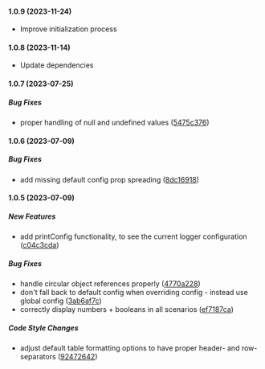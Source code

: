 #### 1.0.9 (2023-11-24)

* Improve initialization process

#### 1.0.8 (2023-11-14)

* Update dependencies

#### 1.0.7 (2023-07-25)

##### Bug Fixes

*  proper handling of null and undefined values ([5475c376](https://github.com/maks-io/cheese-log/commit/5475c376d6b14d156753bd43bb9b79ea4ece3996))

#### 1.0.6 (2023-07-09)

##### Bug Fixes

*  add missing default config prop spreading ([8dc16918](https://github.com/maks-io/cheese-log/commit/8dc16918ef28e5102a897bd459f4bbfc22355496))

#### 1.0.5 (2023-07-09)

##### New Features

*  add printConfig functionality, to see the current logger configuration ([c04c3cda](https://github.com/maks-io/cheese-log/commit/c04c3cda404dd65f12a57d8e2dacbd322be52786))

##### Bug Fixes

*  handle circular object references properly ([4770a228](https://github.com/maks-io/cheese-log/commit/4770a2281acbf20a96512576333415faf496a049))
*  don't fall back to default config when overriding config - instead use global config ([3ab6af7c](https://github.com/maks-io/cheese-log/commit/3ab6af7cefea38412f55120c9113937a3dec0e5b))
*  correctly display numbers + booleans in all scenarios ([ef7187ca](https://github.com/maks-io/cheese-log/commit/ef7187ca8f8b24749ce51e5804a3172673452e6d))

##### Code Style Changes

*  adjust default table formatting options to have proper header- and row-separators ([92472642](https://github.com/maks-io/cheese-log/commit/92472642aba7d831694ba75dbe2c8b15d188c915))

